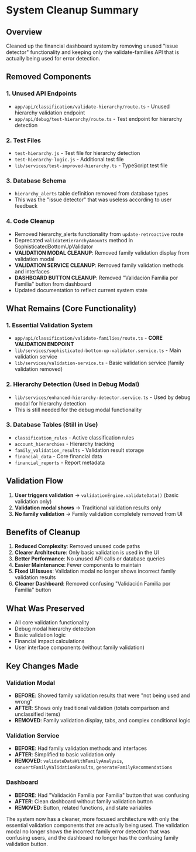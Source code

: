 # System Cleanup Summary

## Overview
Cleaned up the financial dashboard system by removing unused "issue detector" functionality and keeping only the validate-families API that is actually being used for error detection.

## Removed Components

### 1. Unused API Endpoints
- `app/api/classification/validate-hierarchy/route.ts` - Unused hierarchy validation endpoint
- `app/api/debug/test-hierarchy/route.ts` - Test endpoint for hierarchy detection

### 2. Test Files
- `test-hierarchy.js` - Test file for hierarchy detection
- `test-hierarchy-logic.js` - Additional test file
- `lib/services/test-improved-hierarchy.ts` - TypeScript test file

### 3. Database Schema
- `hierarchy_alerts` table definition removed from database types
- This was the "issue detector" that was useless according to user feedback

### 4. Code Cleanup
- Removed hierarchy_alerts functionality from `update-retroactive` route
- Deprecated `validateHierarchyAmounts` method in SophisticatedBottomUpValidator
- **VALIDATION MODAL CLEANUP**: Removed family validation display from validation modal
- **VALIDATION SERVICE CLEANUP**: Removed family validation methods and interfaces
- **DASHBOARD BUTTON CLEANUP**: Removed "Validación Familia por Familia" button from dashboard
- Updated documentation to reflect current system state

## What Remains (Core Functionality)

### 1. Essential Validation System
- `app/api/classification/validate-families/route.ts` - **CORE VALIDATION ENDPOINT**
- `lib/services/sophisticated-bottom-up-validator.service.ts` - Main validation service
- `lib/services/validation-service.ts` - Basic validation service (family validation removed)

### 2. Hierarchy Detection (Used in Debug Modal)
- `lib/services/enhanced-hierarchy-detector.service.ts` - Used by debug modal for hierarchy detection
- This is still needed for the debug modal functionality

### 3. Database Tables (Still in Use)
- `classification_rules` - Active classification rules
- `account_hierarchies` - Hierarchy tracking
- `family_validation_results` - Validation result storage
- `financial_data` - Core financial data
- `financial_reports` - Report metadata

## Validation Flow

1. **User triggers validation** → `validationEngine.validateData()` (basic validation only)
2. **Validation modal shows** → Traditional validation results only
3. **No family validation** → Family validation completely removed from UI

## Benefits of Cleanup

1. **Reduced Complexity**: Removed unused code paths
2. **Clearer Architecture**: Only basic validation is used in the UI
3. **Better Performance**: No unused API calls or database queries
4. **Easier Maintenance**: Fewer components to maintain
5. **Fixed UI Issues**: Validation modal no longer shows incorrect family validation results
6. **Cleaner Dashboard**: Removed confusing "Validación Familia por Familia" button

## What Was Preserved

- All core validation functionality
- Debug modal hierarchy detection
- Basic validation logic
- Financial impact calculations
- User interface components (without family validation)

## Key Changes Made

### Validation Modal
- **BEFORE**: Showed family validation results that were "not being used and wrong"
- **AFTER**: Shows only traditional validation (totals comparison and unclassified items)
- **REMOVED**: Family validation display, tabs, and complex conditional logic

### Validation Service
- **BEFORE**: Had family validation methods and interfaces
- **AFTER**: Simplified to basic validation only
- **REMOVED**: `validateDataWithFamilyAnalysis`, `convertFamilyValidationResults`, `generateFamilyRecommendations`

### Dashboard
- **BEFORE**: Had "Validación Familia por Familia" button that was confusing
- **AFTER**: Clean dashboard without family validation button
- **REMOVED**: Button, related functions, and state variables

The system now has a cleaner, more focused architecture with only the essential validation components that are actually being used. The validation modal no longer shows the incorrect family error detection that was confusing users, and the dashboard no longer has the confusing family validation button. 